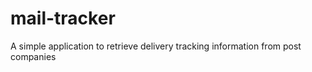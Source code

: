 mail-tracker
============

A simple application to retrieve delivery tracking information from post companies
